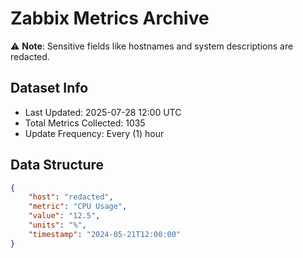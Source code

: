# Zabbix Metrics Archive

⚠️ **Note**: Sensitive fields like hostnames and system descriptions are redacted.

## Dataset Info
- Last Updated: 2025-07-28 12:00 UTC
- Total Metrics Collected: 1035
- Update Frequency: Every (1) hour

## Data Structure
```json
{
    "host": "redacted",
    "metric": "CPU Usage",
    "value": "12.5",
    "units": "%",
    "timestamp": "2024-05-21T12:00:00"
}
```
